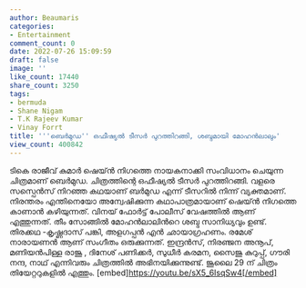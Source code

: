 ```yaml
---
author: Beaumaris
categories:
- Entertainment
comment_count: 0
date: 2022-07-26 15:09:59
draft: false
image: ''
like_count: 17440
share_count: 3250
tags:
- bermuda
- Shane Nigam
- T.K Rajeev Kumar
- Vinay Forrt
title: '''ബെർമുഡ'' ഒഫീഷ്യൽ ടീസർ പുറത്തിറങ്ങി, ശബ്ദമായി മോഹൻലാലും'
view_count: 400842
---
```


ടികെ രാജീവ് കുമാർ ഷെയ്ൻ നിഗത്തെ നായകനാക്കി സംവിധാനം ചെയുന്ന ചിത്രമാണ് ബെർമുഡ. ചിത്രത്തിന്റെ ഒഫീഷ്യൽ ടീസർ പുറത്തിറങ്ങി. വളരെ സസ്പെൻസ് നിറഞ്ഞ കഥയാണ് ബർമുഡ എന്ന് ടീസറിൽ നിന്ന് വ്യക്തമാണ്. നിരന്തരം എന്തിനെയോ അന്വേഷിക്കുന്ന കഥാപാത്രമായാണ് ഷെയ്ൻ നിഗത്തെ കാണാൻ കഴിയുന്നത്. വിനയ് ഫോർട്ട് പോലീസ് വേഷത്തിൽ ആണ് എത്തുന്നത്. തീം സോങ്ങിൽ മോഹൻലാലിൻറെ ശബ്ദ സാനിധ്യവും ഉണ്ട്. തിരക്കഥ -കൃഷ്ണദാസ് പങ്കി, അളഗപ്പൻ എൻ ഛായാഗ്രഹണം. രമേശ് നാരായണൻ ആണ് സംഗീതം ഒരുക്കുന്നത്. ഇന്ദ്രൻസ്, നിരഞ്ജന അനൂപ്, മണിയൻപിള്ള രാജൂ , ദിനേശ് പണിക്കർ, സുധീർ കരമന, സൈജു കുറുപ്പ്, ഗൗരി നന്ദ, നാഥ്‌ എന്നിവരും ചിത്രത്തിൽ അഭിനയിക്കുന്നുണ്ട്. ജൂലൈ 29 ന് ചിത്രം തിയേറ്ററുകളിൽ എത്തും. [embed]https://youtu.be/sX5_6IsqSw4[/embed]